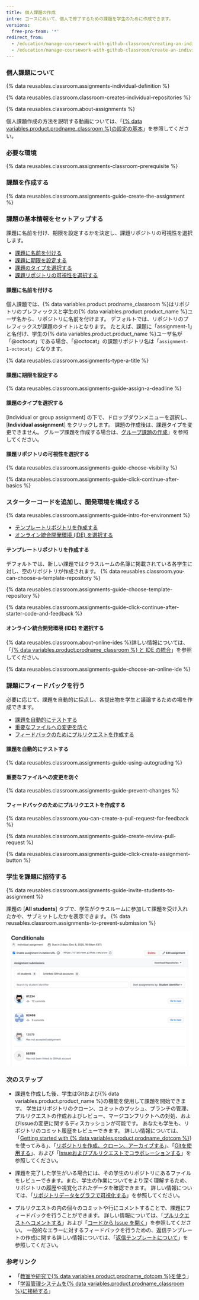 ```yaml
---
title: 個人課題の作成
intro: コースにおいて、個人で修了するための課題を学生のために作成できます。
versions:
  free-pro-team: '*'
redirect_from:
  - /education/manage-coursework-with-github-classroom/creating-an-individual-assignment
  - /education/manage-coursework-with-github-classroom/create-an-individual-assignment
---
```


### 個人課題について

{% data reusables.classroom.assignments-individual-definition %}

{% data reusables.classroom.classroom-creates-individual-repositories %}

{% data reusables.classroom.about-assignments %}

個人課題作成の方法を説明する動画については、「[{% data variables.product.prodname_classroom %}の設定の基本](/education/manage-coursework-with-github-classroom/basics-of-setting-up-github-classroom)」を参照してください。

### 必要な環境

{% data reusables.classroom.assignments-classroom-prerequisite %}

### 課題を作成する

{% data reusables.classroom.assignments-guide-create-the-assignment %}

### 課題の基本情報をセットアップする

課題に名前を付け、期限を設定するかを決定し、課題リポジトリの可視性を選択します。

- [課題に名前を付ける](#naming-an-assignment)
- [課題に期限を設定する](#assigning-a-deadline-for-an-assignment)
- [課題のタイプを選択する](#choosing-an-assignment-type)
- [課題リポジトリの可視性を選択する](#choosing-a-visibility-for-assignment-repositories)

#### 課題に名前を付ける

個人課題では、{% data variables.product.prodname_classroom %}はリポジトリのプレフィックスと学生の{% data variables.product.product_name %}ユーザ名から、リポジトリに名前を付けます。 デフォルトでは、リポジトリのプレフィックスが課題のタイトルとなります。 たとえば、課題に「assignment-1」と名付け、学生の{% data variables.product.product_name %}ユーザ名が「@octocat」である場合、「@octocat」の課題リポジトリ名は「`assignment-1-octocat`」となります。

{% data reusables.classroom.assignments-type-a-title %}

#### 課題に期限を設定する

{% data reusables.classroom.assignments-guide-assign-a-deadline %}

#### 課題のタイプを選択する

[Individual or group assignment] の下で、ドロップダウンメニューを選択し、[**Individual assignment**] をクリックします。 課題の作成後は、課題タイプを変更できません。 グループ課題を作成する場合は、[グループ課題の作成](/education/manage-coursework-with-github-classroom/create-a-group-assignment)」を参照してください。

#### 課題リポジトリの可視性を選択する

{% data reusables.classroom.assignments-guide-choose-visibility %}

{% data reusables.classroom.assignments-guide-click-continue-after-basics %}

### スターターコードを追加し、開発環境を構成する

{% data reusables.classroom.assignments-guide-intro-for-environment %}

- [テンプレートリポジトリを作成する](#choosing-a-template-repository)
- [オンライン統合開発環境 (IDE) を選択する](#choosing-an-online-integrated-development-environment-ide)

#### テンプレートリポジトリを作成する

デフォルトでは、新しい課題ではクラスルームの名簿に掲載されている各学生に対し、空のリポジトリが作成されます。 {% data reusables.classroom.you-can-choose-a-template-repository %}

{% data reusables.classroom.assignments-guide-choose-template-repository %}

{% data reusables.classroom.assignments-guide-click-continue-after-starter-code-and-feedback %}

#### オンライン統合開発環境 (IDE) を選択する

{% data reusables.classroom.about-online-ides %}詳しい情報については、「[{% data variables.product.prodname_classroom %} と IDE の統合](/education/manage-coursework-with-github-classroom/integrate-github-classroom-with-an-ide)」を参照してください。

{% data reusables.classroom.assignments-guide-choose-an-online-ide %}

### 課題にフィードバックを行う

必要に応じて、課題を自動的に採点し、各提出物を学生と議論するための場を作成できます。

- [課題を自動的にテストする](#testing-assignments-automatically)
- [重要なファイルへの変更を防ぐ](#preventing-changes-to-important-files)
- [フィードバックのためにプルリクエストを作成する](#creating-a-pull-request-for-feedback)

#### 課題を自動的にテストする

{% data reusables.classroom.assignments-guide-using-autograding %}

#### 重要なファイルへの変更を防ぐ

{% data reusables.classroom.assignments-guide-prevent-changes %}

#### フィードバックのためにプルリクエストを作成する

{% data reusables.classroom.you-can-create-a-pull-request-for-feedback %}

{% data reusables.classroom.assignments-guide-create-review-pull-request %}

{% data reusables.classroom.assignments-guide-click-create-assignment-button %}

### 学生を課題に招待する

{% data reusables.classroom.assignments-guide-invite-students-to-assignment %}

課題の [**All students**] タブで、学生がクラスルームに参加して課題を受け入れたかや、サブミットしたかを表示できます。 {% data reusables.classroom.assignments-to-prevent-submission %}

<div class="procedural-image-wrapper">
  <img alt="個人課題" class="procedural-image-wrapper" src="/assets/images/help/classroom/assignment-individual-hero.png">
</div>

### 次のステップ

- 課題を作成した後、学生はGitおよび{% data variables.product.product_name %}の機能を使用して課題を開始できます。 学生はリポジトリのクローン、コミットのプッシュ、ブランチの管理、プルリクエストの作成およびレビュー、マージコンフリクトへの対処、およびIssueの変更に関するディスカッションが可能です。 あなたも学生も、リポジトリのコミット履歴をレビューできます。 詳しい情報については、「[Getting started with {% data variables.product.prodname_dotcom %}](/github/getting-started-with-github)}を使ってみる」、「[リポジトリを作成、クローン、アーカイブする](/github/creating-cloning-and-archiving-repositories)」、「[Gitを使用する](/github/getting-started-with-github/using-git)」、および「[Issueおよびプルリクエストでコラボレーションする](/github/collaborating-with-issues-and-pull-requests)」を参照してください。

- 課題を完了した学生がいる場合には、その学生のリポジトリにあるファイルをレビューできます。また、学生の作業についてをより深く理解するため、リポジトリの履歴や視覚化されたデータを確認できます。 詳しい情報については、「[リポジトリデータをグラフで可視化する](/github/visualizing-repository-data-with-graphs)」を参照してください。

- プルリクエストの内の個々のコミットや行にコメントすることで、課題にフィードバックを行うことができます。 詳しい情報については、「[プルリクエストへコメントする](/github/collaborating-with-issues-and-pull-requests/commenting-on-a-pull-request)」および「[コードから Issue を開く](/github/managing-your-work-on-github/opening-an-issue-from-code)」を参照してください。 一般的なエラーに対するフィードバックを行うための、返信テンプレートの作成に関する詳しい情報については、「[返信テンプレートについて](/github/writing-on-github/about-saved-replies)」を参照してください。

### 参考リンク

- 「[教室や研究で{% data variables.product.prodname_dotcom %}を使う](/education/explore-the-benefits-of-teaching-and-learning-with-github-education/use-github-in-your-classroom-and-research)」
- 「[学習管理システムを{% data variables.product.prodname_classroom %}に接続する](/education/manage-coursework-with-github-classroom/connect-a-learning-management-system-to-github-classroom)」
